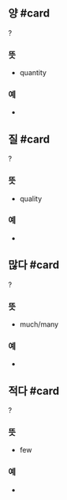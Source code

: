 
## 양 #card
?
### 뜻
- quantity
### 예
-
<!--SR:!2025-03-06,12,270-->

## 질 #card
?
### 뜻
- quality
### 예
-
<!--SR:!2025-03-23,20,250-->

## 많다 #card
?
### 뜻
- much/many
### 예
-
<!--SR:!2025-03-22,19,250-->

## 적다 #card
?
### 뜻
- few
### 예
-
<!--SR:!2025-03-02,8,250-->
